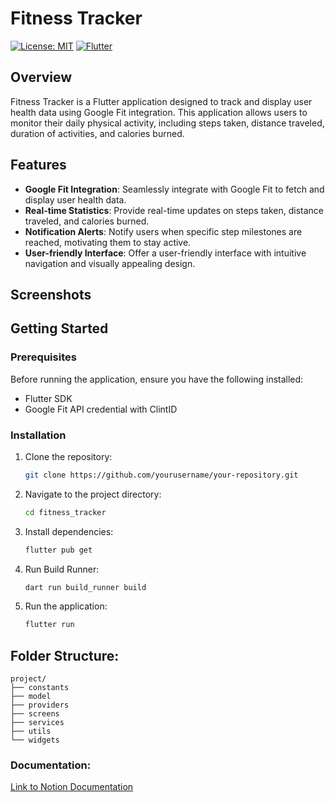 # Fitness Tracker
[![License: MIT](https://img.shields.io/badge/License-MIT-yellow.svg)](https://opensource.org/licenses/MIT) [![Flutter](https://img.shields.io/badge/Flutter-3.19.2-blue.svg)](https://flutter.dev/)

## Overview
Fitness Tracker is a Flutter application designed to track and display user health data using Google Fit integration. This application allows users to monitor their daily physical activity, including steps taken, distance traveled, duration of activities, and calories burned.

## Features

- **Google Fit Integration**: Seamlessly integrate with Google Fit to fetch and display user health data.
- **Real-time Statistics**: Provide real-time updates on steps taken, distance traveled, and calories burned.
- **Notification Alerts**: Notify users when specific step milestones are reached, motivating them to stay active.
- **User-friendly Interface**: Offer a user-friendly interface with intuitive navigation and visually appealing design.

## Screenshots


## Getting Started

### Prerequisites

Before running the application, ensure you have the following installed:

- Flutter SDK
- Google Fit API credential with ClintID

### Installation

1. Clone the repository:

   ```sh
   git clone https://github.com/yourusername/your-repository.git
   ```

2. Navigate to the project directory:
   
   ```sh
   cd fitness_tracker
   ```
3. Install dependencies:
   
   ```sh
   flutter pub get
   ```
4. Run Build Runner:
   
   ```sh
   dart run build_runner build
   ```

5. Run the application:
   
   ```sh
   flutter run
   ```

## Folder Structure:

```
project/
├── constants
├── model
├── providers
├── screens
├── services
├── utils
└── widgets

```

### Documentation:

[Link to Notion Documentation](https://nifty-bridge-716.notion.site/Fitness-Tracker-e79b2f35c87b4d5387d160529992eb2d?pvs=4)
